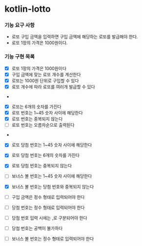 # kotlin-lotto

### 기능 요구 사항
- 로또 구입 금액을 입력하면 구입 금액에 해당하는 로또를 발급해야 한다.
- 로또 1장의 가격은 1000원이다.

### 기능 구현 목록
- [x] 로또 1장의 가격은 1000원이다
- [x] 구입 금액에 맞는 로또 개수를 계산한다
- [x] 로또는 1000원 단위로 구입할 수 있다
- [x] 로또 개수에 따라 로또를 여러개 발급할 수 있다
- 
- [x] 로또는 6개의 숫자를 가진다
- [x] 로또 번호는 1~45 숫자 사이에 해당한다
- [x] 로또 번호는 중복되지 않는다
- [ ] 로또 번호는 오름차순으로 출력된다
-
- [x] 로또 당첨 번호는 1~45 숫자 사이에 해당한다
- [x] 로또 당첨 번호는 6개의 숫자를 가진다
- [x] 로또 당첨 번호는 중복되지 않는다
- [ ] 보너스 볼 번호는 1~45 숫자 사이에 해당한다
- [x] 보너스 볼 번호는 당첨 번호와 중복되지 않는다

- [ ] 구입 금액은 정수 형태로 입력되어야 한다
- [ ] 당첨 번호는 정수 형태로 입력되어야 한다
- [ ] 당첨 번호 입력 시에는 ,로 구분되어야 한다
- [ ] 당첨 번호는 공백이 불가하다
- [ ] 보너스 볼 번호는 정수 형태로 입력되어야 한다